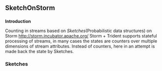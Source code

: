## **SketchOnStorm**
###

**Introduction**

Counting in streams based on _Sketches_(Probabilistic data structures) on Storm http://storm.incubator.apache.org/
Storm + Trident supports stateful processing of streams, in many cases the states are counters over multiple dimensions of stream attributes.
Instead of counters, here in an attempt is made back the state by Sketches.

### Sketches
